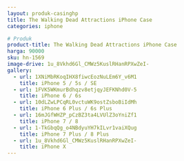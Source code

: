 ```yaml
---
layout: produk-casinghp
title: The Walking Dead Attractions iPhone Case
categories: iphone

# Produk
product-title: The Walking Dead Attractions iPhone Case
harga: 90000
sku: hn-1569
image-drive: 1u_8Vkhd6Gl_CMWz5KuslRHanRPXwZeI-
gallery:
  - url: 1XNiMbRKoqIHX8fiwcEozNuLEm6Y_v6M1
    title: iPhone 5 / 5s / SE
  - url: 1FVK5WKmurBdhqzv8etjqyJEFKNhd0V-5
    title: iPhone 6 / 6s
  - url: 10dLZwLPCqRL0vctuWK9ostZsboBiIdMh
    title: iPhone 6 Plus / 6s Plus
  - url: 16mJGfWHZP_pCzBZ3ta4LVUlZ3oYniZf1
    title: iPhone 7 / 8
  - url: 1-TkGbqQg_o4NBdyuYH7kILvr1vaiXQug
    title: iPhone 7 Plus / 8 Plus
  - url: 1u_8Vkhd6Gl_CMWz5KuslRHanRPXwZeI-
    title: iPhone X
---
```

